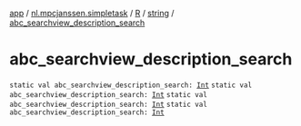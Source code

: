 [app](../../../index.md) / [nl.mpcjanssen.simpletask](../../index.md) / [R](../index.md) / [string](index.md) / [abc_searchview_description_search](.)

# abc_searchview_description_search

`static val abc_searchview_description_search: `[`Int`](https://kotlinlang.org/api/latest/jvm/stdlib/kotlin/-int/index.html)
`static val abc_searchview_description_search: `[`Int`](https://kotlinlang.org/api/latest/jvm/stdlib/kotlin/-int/index.html)
`static val abc_searchview_description_search: `[`Int`](https://kotlinlang.org/api/latest/jvm/stdlib/kotlin/-int/index.html)
`static val abc_searchview_description_search: `[`Int`](https://kotlinlang.org/api/latest/jvm/stdlib/kotlin/-int/index.html)